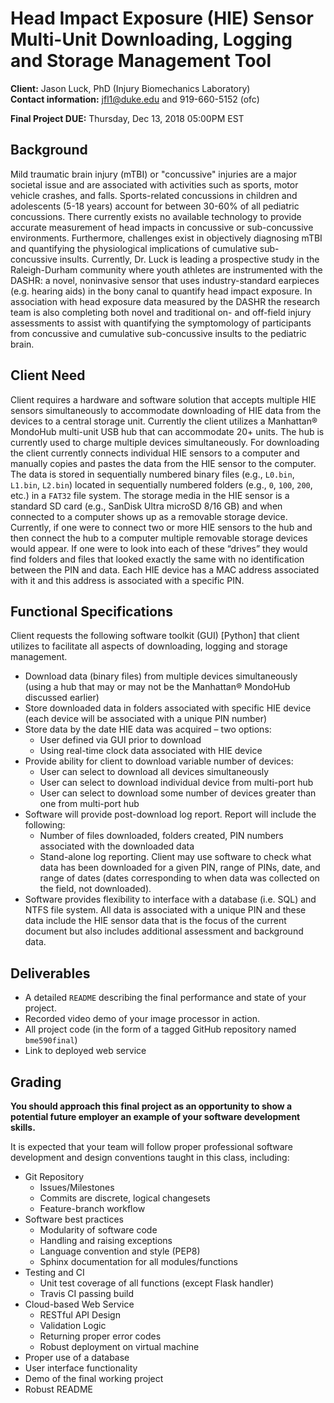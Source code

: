 # Head Impact Exposure (HIE) Sensor Multi-Unit Downloading, Logging and Storage Management Tool

**Client:** Jason Luck, PhD (Injury Biomechanics Laboratory)  
**Contact information:** jfl1@duke.edu and 919-660-5152 (ofc)

**Final Project DUE:** Thursday, Dec 13, 2018 05:00PM EST                                                                                   

## Background
Mild traumatic brain injury (mTBI) or "concussive" injuries are a major
societal issue and are associated with activities such as sports, motor vehicle
crashes, and falls. Sports-related concussions in children and adolescents
(5-18 years) account for between 30-60% of all pediatric concussions. There
currently exists no available technology to provide accurate measurement of
head impacts in concussive or sub-concussive environments. Furthermore,
challenges exist in objectively diagnosing mTBI and quantifying the
physiological implications of cumulative sub-concussive insults. Currently, Dr.
Luck is leading a prospective study in the Raleigh-Durham community where youth
athletes are instrumented with the DASHR: a novel, noninvasive sensor that uses
industry-standard earpieces (e.g. hearing aids) in the bony canal to quantify
head impact exposure. In association with head exposure data measured by the
DASHR the research team is also completing both novel and traditional on- and
off-field injury assessments to assist with quantifying the symptomology of
participants from concussive and cumulative sub-concussive insults to the
pediatric brain.

## Client Need
Client requires a hardware and software solution that accepts multiple HIE
sensors simultaneously to accommodate downloading of HIE data from the devices
to a central storage unit.  Currently the client utilizes a Manhattan® MondoHub
multi-unit USB hub that can accommodate 20+ units.  The hub is currently used
to charge multiple devices simultaneously.  For downloading the client
currently connects individual HIE sensors to a computer and manually copies and
pastes the data from the HIE sensor to the computer.  The data is stored in
sequentially numbered binary files (e.g., `L0.bin`, `L1.bin`, `L2.bin`) located
in sequentially numbered folders (e.g., `0`, `100`, `200`, etc.) in a `FAT32`
file system.  The storage media in the HIE sensor is a standard SD card (e.g.,
SanDisk Ultra microSD 8/16 GB) and when connected to a computer shows up as a
removable storage device.  Currently, if one were to connect two or more HIE
sensors to the hub and then connect the hub to a computer multiple removable
storage devices would appear.  If one were to look into each of these “drives”
they would find folders and files that looked exactly the same with no
identification between the PIN and data.  Each HIE device has a MAC address
associated with it and this address is associated with a specific PIN. 

## Functional Specifications
Client requests the following software toolkit (GUI) [Python] that client
utilizes to facilitate all aspects of downloading, logging and storage
management.
* Download data (binary files) from multiple devices simultaneously (using a
  hub that may or may not be the Manhattan® MondoHub discussed earlier)
* Store downloaded data in folders associated with specific HIE device (each
  device will be associated with a unique PIN number)
* Store data by the date HIE data was acquired – two options:
  + User defined via GUI prior to download
  + Using real-time clock data associated with HIE device
* Provide ability for client to download variable number of devices:
  + User can select to download all devices simultaneously
  + User can select to download individual device from multi-port hub
  + User can select to download some number of devices greater than one from
    multi-port hub
* Software will provide post-download log report.  Report will include the
  following:
  + Number of files downloaded, folders created, PIN numbers associated with
    the downloaded data
  + Stand-alone log reporting.  Client may use software to check what data has
    been downloaded for a given PIN, range of PINs, date, and range of dates
    (dates corresponding to when data was collected on the field, not
    downloaded).
* Software provides flexibility to interface with a database (i.e. SQL) and
  NTFS file system.  All data is associated with a unique PIN and these data
  include the HIE sensor data that is the focus of the current document but
  also includes additional assessment and background data.  

## Deliverables
* A detailed `README` describing the final performance and state of your
  project.
* Recorded video demo of your image processor in action.
* All project code (in the form of a tagged GitHub repository named
  `bme590final`)
* Link to deployed web service 

## Grading
**You should approach this final project as an opportunity to show a potential
future employer an example of your software development skills.**

It is expected that your team will follow proper professional software
development and design conventions taught in this class, including:
* Git Repository
  + Issues/Milestones
  + Commits are discrete, logical changesets
  + Feature-branch workflow
* Software best practices
  + Modularity of software code
  + Handling and raising exceptions
  + Language convention and style (PEP8)
  + Sphinx documentation for all modules/functions
* Testing and CI
  + Unit test coverage of all functions (except Flask handler)
  + Travis CI passing build
* Cloud-based Web Service
  + RESTful API Design 
  + Validation Logic 
  + Returning proper error codes
  + Robust deployment on virtual machine 
* Proper use of a database 
* User interface functionality
* Demo of the final working project
* Robust README
